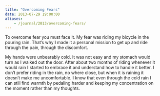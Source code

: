 ```yaml
---
title: "Overcoming Fears"
date: 2013-07-29 19:00:00
aliases:
    - /journal/2013/overcoming-fears/
---
```


To overcome fear you must face it. My fear was riding my bicycle in the pouring rain. That’s why I made it a personal mission to get up and ride through the pain, through the discomfort.

<!--more-->

My hands were unbearably cold. It was not easy and my stomach would turn as I walked out the door. After about two months of riding whenever it would rain I started to embrace it and understand how to handle it better. I don’t prefer riding in the rain, no where close, but when it is raining it doesn’t make me uncomfortable. I know that even through the cold rain I can still find warmth by pedaling harder and keeping my concentration on the moment rather than my thoughts.
